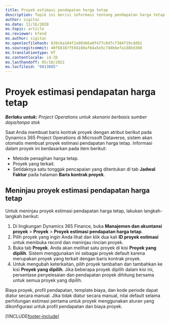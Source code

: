 ```yaml
---
title: Proyek estimasi pendapatan harga tetap
description: Topik ini berisi informasi tentang pendapatan harga tetap dalam berbagai proyek.
author: sigitac
ms.date: 11/16/2020
ms.topic: article
ms.reviewer: kfend
ms.author: sigitac
ms.openlocfilehash: 639c6a104f2a90366a0f477c0d7cf384f19cdd81
ms.sourcegitcommit: 40f68387f594180af64a5e5c748b6efa188bd300
ms.translationtype: HT
ms.contentlocale: id-ID
ms.lasthandoff: 05/10/2021
ms.locfileid: "6013805"
---
```

# <a name="fixed-price-revenue-estimate-projects"></a>Proyek estimasi pendapatan harga tetap 

_**Berlaku untuk:** Project Operations untuk skenario berbasis sumber daya/tanpa stok_

Saat Anda membuat baris kontrak proyek dengan atribut berikut pada Dynamics 365 Project Operations di Microsoft Dataverse, sistem akan otomatis membuat proyek estimasi pendapatan harga tetap. Informasi dalam proyek ini berdasarkan pada item berikut:

  - Metode penagihan harga tetap.
  - Proyek yang terkait.
  - Setidaknya satu tonggak pencapaian yang ditentukan di tab **Jadwal Faktur** pada halaman **Baris kontrak proyek**.

## <a name="review-fixed-price-revenue-estimates-projects"></a>Meninjau proyek estimasi pendapatan harga tetap
Untuk meninjau proyek estimasi pendapatan harga tetap, lakukan langkah-langkah berikut:

1. Di lingkungan Dynamics 365 Finance, buka **Manajemen dan akuntansi proyek** > **Proyek** > **Proyek estimasi pendapatan harga tetap**.
2. Pilih proyek yang ingin Anda lihat dan klik dua kali **ID proyek estimasi** untuk membuka record dan meninjau rincian proyek.
3. Buka tab **Proyek**. Anda akan melihat satu proyek di kisi **Proyek yang dipilih**. Sistem menggunakan ini sebagai proyek default karena merupakan proyek yang terkait dengan baris kontrak proyek. 
4. Untuk mengubah keterkaitan, pilih proyek tambahan dan tambahkan ke kisi **Proyek yang dipilih**. Jika beberapa proyek dipilih dalam kisi ini, persentase penyelesaian dan pendapatan proyek dihitung bersama untuk semua proyek yang dipilih.

  Biaya proyek, profil pendapatan, template biaya, dan kode periode dapat diatur secara manual. Jika tidak diatur secara manual, nilai default selama perhitungan estimasi pertama untuk proyek menggunakan aturan yang dikonfigurasi untuk profil pendapatan dan biaya proyek.



[!INCLUDE[footer-include](../includes/footer-banner.md)]